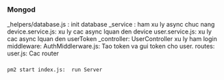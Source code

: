 ### Mongod
  _helpers/database.js : init database
  _service : ham xu ly async chuc nang 
             device.service.js: xu ly cac async lquan den device
             user.service.js: xu ly cac async lquan den userToken
  _controller: UserController xu ly ham login
  middleware:
  AuthMiddlerware.js: Tao token va gui token cho user.
  routes:
    user.js: Cac router
### 
    pm2 start index.js:  run Server    